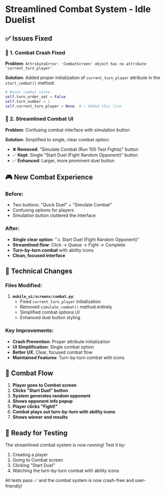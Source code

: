 # Streamlined Combat System - Idle Duelist

## ✅ **Issues Fixed**

### 🐛 **1. Combat Crash Fixed**
**Problem**: `AttributeError: 'CombatScreen' object has no attribute 'current_turn_player'`

**Solution**: Added proper initialization of `current_turn_player` attribute in the `start_combat()` method:
```python
# Reset combat state
self.turn_order_set = False
self.turn_number = 1
self.current_turn_player = None  # ← Added this line
```

### 🎯 **2. Streamlined Combat UI**
**Problem**: Confusing combat interface with simulation button

**Solution**: Simplified to single, clear combat option:
- ❌ **Removed**: "Simulate Combat (Run 100 Test Fights)" button
- ✅ **Kept**: Single "Start Duel (Fight Random Opponent)" button
- ✅ **Enhanced**: Larger, more prominent duel button

## 🎮 **New Combat Experience**

### **Before**:
- Two buttons: "Quick Duel" + "Simulate Combat"
- Confusing options for players
- Simulation button cluttered the interface

### **After**:
- **Single clear option**: "⚔️ Start Duel (Fight Random Opponent)"
- **Streamlined flow**: Click → Queue → Fight → Complete
- **Turn-by-turn combat** with ability icons
- **Clean, focused interface**

## 🔧 **Technical Changes**

### **Files Modified**:
1. **`mobile_ui/screens/combat.py`**:
   - Fixed `current_turn_player` initialization
   - Removed `simulate_combat()` method entirely
   - Simplified combat options UI
   - Enhanced duel button styling

### **Key Improvements**:
- **Crash Prevention**: Proper attribute initialization
- **UI Simplification**: Single combat option
- **Better UX**: Clear, focused combat flow
- **Maintained Features**: Turn-by-turn combat with icons

## 🎯 **Combat Flow**

1. **Player goes to Combat screen**
2. **Clicks "Start Duel" button**
3. **System generates random opponent**
4. **Shows opponent info popup**
5. **Player clicks "Fight!"**
6. **Combat plays out turn-by-turn with ability icons**
7. **Shows winner and results**

## 🚀 **Ready for Testing**

The streamlined combat system is now running! Test it by:
1. Creating a player
2. Going to Combat screen
3. Clicking "Start Duel"
4. Watching the turn-by-turn combat with ability icons

All tests pass ✅ and the combat system is now crash-free and user-friendly!







